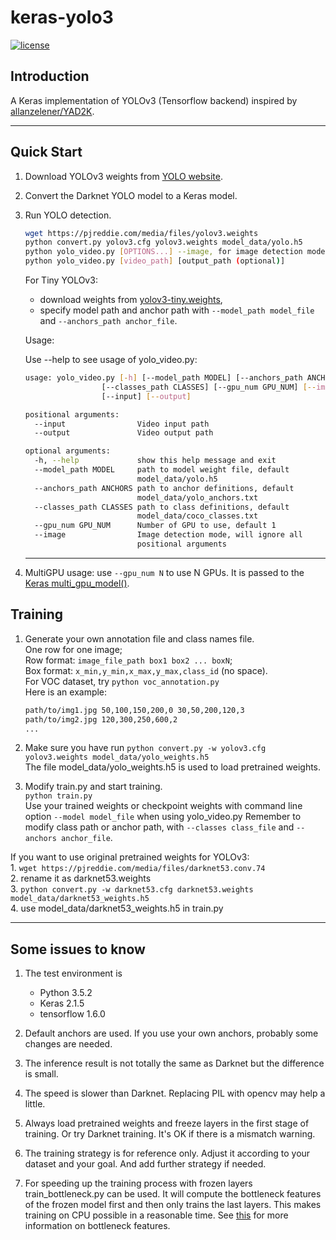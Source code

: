# keras-yolo3

[![license](https://img.shields.io/github/license/mashape/apistatus.svg)](LICENSE)

## Introduction

A Keras implementation of YOLOv3 (Tensorflow backend) inspired by [allanzelener/YAD2K](https://github.com/allanzelener/YAD2K).

---

## Quick Start

1. Download YOLOv3 weights from [YOLO website](http://pjreddie.com/darknet/yolo/).
2. Convert the Darknet YOLO model to a Keras model.
3. Run YOLO detection.

    ```bash
    wget https://pjreddie.com/media/files/yolov3.weights
    python convert.py yolov3.cfg yolov3.weights model_data/yolo.h5
    python yolo_video.py [OPTIONS...] --image, for image detection mode, OR
    python yolo_video.py [video_path] [output_path (optional)]
    ```

    For Tiny YOLOv3:

    - download weights from [yolov3-tiny.weights](https://pjreddie.com/media/files/yolov3-tiny.weights),
    - specify model path and anchor path with `--model_path model_file` and `--anchors_path anchor_file`.

    Usage:

    Use --help to see usage of yolo_video.py:

    ```bash
    usage: yolo_video.py [-h] [--model_path MODEL] [--anchors_path ANCHORS]
                     [--classes_path CLASSES] [--gpu_num GPU_NUM] [--image]
                     [--input] [--output]

    positional arguments:
      --input                Video input path
      --output               Video output path

    optional arguments:
      -h, --help             show this help message and exit
      --model_path MODEL     path to model weight file, default
                             model_data/yolo.h5
      --anchors_path ANCHORS path to anchor definitions, default
                             model_data/yolo_anchors.txt
      --classes_path CLASSES path to class definitions, default
                             model_data/coco_classes.txt
      --gpu_num GPU_NUM      Number of GPU to use, default 1
      --image                Image detection mode, will ignore all
                             positional arguments
    ```

    ---

4. MultiGPU usage: use `--gpu_num N` to use N GPUs. It is passed to the [Keras multi_gpu_model()](https://keras.io/utils/#multi_gpu_model).

## Training

1. Generate your own annotation file and class names file.  
    One row for one image;  
    Row format: `image_file_path box1 box2 ... boxN`;  
    Box format: `x_min,y_min,x_max,y_max,class_id` (no space).  
    For VOC dataset, try `python voc_annotation.py`  
    Here is an example:

    ```bash
    path/to/img1.jpg 50,100,150,200,0 30,50,200,120,3
    path/to/img2.jpg 120,300,250,600,2
    ...
    ```

2. Make sure you have run `python convert.py -w yolov3.cfg yolov3.weights model_data/yolo_weights.h5`  
    The file model_data/yolo_weights.h5 is used to load pretrained weights.

3. Modify train.py and start training.  
    `python train.py`  
    Use your trained weights or checkpoint weights with command line option `--model model_file` when using yolo_video.py
    Remember to modify class path or anchor path, with `--classes class_file` and `--anchors anchor_file`.

If you want to use original pretrained weights for YOLOv3:  
    1. `wget https://pjreddie.com/media/files/darknet53.conv.74`  
    2. rename it as darknet53.weights  
    3. `python convert.py -w darknet53.cfg darknet53.weights model_data/darknet53_weights.h5`  
    4. use model_data/darknet53_weights.h5 in train.py

---

## Some issues to know

1. The test environment is
    - Python 3.5.2
    - Keras 2.1.5
    - tensorflow 1.6.0

2. Default anchors are used. If you use your own anchors, probably some changes are needed.

3. The inference result is not totally the same as Darknet but the difference is small.

4. The speed is slower than Darknet. Replacing PIL with opencv may help a little.

5. Always load pretrained weights and freeze layers in the first stage of training. Or try Darknet training. It's OK if there is a mismatch warning.

6. The training strategy is for reference only. Adjust it according to your dataset and your goal. And add further strategy if needed.

7. For speeding up the training process with frozen layers train_bottleneck.py can be used. It will compute the bottleneck features of the frozen model first and then only trains the last layers. This makes training on CPU possible in a reasonable time. See [this](https://blog.keras.io/building-powerful-image-classification-models-using-very-little-data.html) for more information on bottleneck features.
